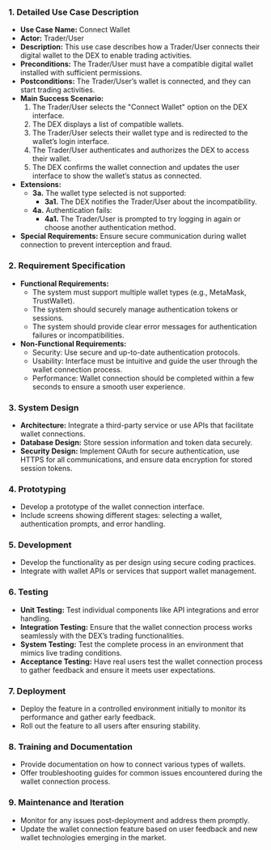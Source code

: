 ### 1. **Detailed Use Case Description**
   - **Use Case Name:** Connect Wallet
   - **Actor:** Trader/User
   - **Description:** This use case describes how a Trader/User connects their digital wallet to the DEX to enable trading activities.
   - **Preconditions:** The Trader/User must have a compatible digital wallet installed with sufficient permissions.
   - **Postconditions:** The Trader/User’s wallet is connected, and they can start trading activities.
   - **Main Success Scenario:**
     1. The Trader/User selects the "Connect Wallet" option on the DEX interface.
     2. The DEX displays a list of compatible wallets.
     3. The Trader/User selects their wallet type and is redirected to the wallet’s login interface.
     4. The Trader/User authenticates and authorizes the DEX to access their wallet.
     5. The DEX confirms the wallet connection and updates the user interface to show the wallet’s status as connected.
   - **Extensions:**
     - **3a.** The wallet type selected is not supported:
       - **3a1.** The DEX notifies the Trader/User about the incompatibility.
     - **4a.** Authentication fails:
       - **4a1.** The Trader/User is prompted to try logging in again or choose another authentication method.
   - **Special Requirements:** Ensure secure communication during wallet connection to prevent interception and fraud.

### 2. **Requirement Specification**
   - **Functional Requirements:**
     - The system must support multiple wallet types (e.g., MetaMask, TrustWallet).
     - The system should securely manage authentication tokens or sessions.
     - The system should provide clear error messages for authentication failures or incompatibilities.
   - **Non-Functional Requirements:**
     - Security: Use secure and up-to-date authentication protocols.
     - Usability: Interface must be intuitive and guide the user through the wallet connection process.
     - Performance: Wallet connection should be completed within a few seconds to ensure a smooth user experience.

### 3. **System Design**
   - **Architecture:** Integrate a third-party service or use APIs that facilitate wallet connections.
   - **Database Design:** Store session information and token data securely.
   - **Security Design:** Implement OAuth for secure authentication, use HTTPS for all communications, and ensure data encryption for stored session tokens.

### 4. **Prototyping**
   - Develop a prototype of the wallet connection interface.
   - Include screens showing different stages: selecting a wallet, authentication prompts, and error handling.

### 5. **Development**
   - Develop the functionality as per design using secure coding practices.
   - Integrate with wallet APIs or services that support wallet management.

### 6. **Testing**
   - **Unit Testing:** Test individual components like API integrations and error handling.
   - **Integration Testing:** Ensure that the wallet connection process works seamlessly with the DEX’s trading functionalities.
   - **System Testing:** Test the complete process in an environment that mimics live trading conditions.
   - **Acceptance Testing:** Have real users test the wallet connection process to gather feedback and ensure it meets user expectations.

### 7. **Deployment**
   - Deploy the feature in a controlled environment initially to monitor its performance and gather early feedback.
   - Roll out the feature to all users after ensuring stability.

### 8. **Training and Documentation**
   - Provide documentation on how to connect various types of wallets.
   - Offer troubleshooting guides for common issues encountered during the wallet connection process.

### 9. **Maintenance and Iteration**
   - Monitor for any issues post-deployment and address them promptly.
   - Update the wallet connection feature based on user feedback and new wallet technologies emerging in the market.
